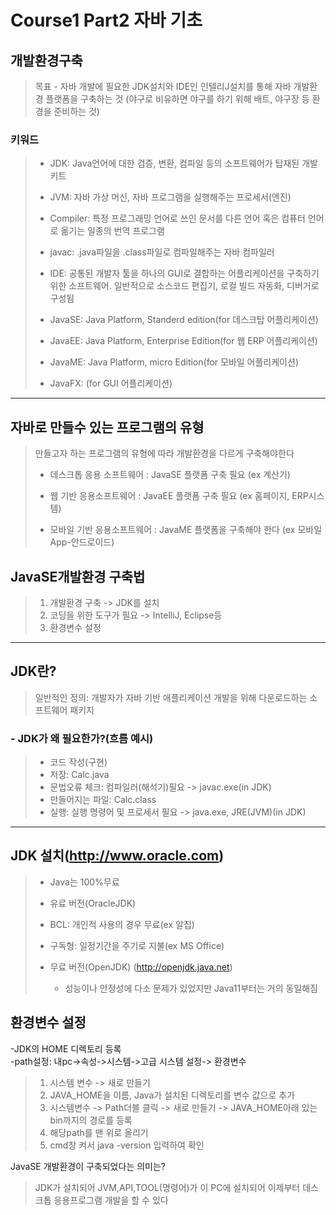 # Course1 Part2 자바 기초

## 개발환경구축
> 목표 - 자바 개발에 필요한 JDK설치와 IDE인 인텔리J설치를 통해 자바 개발환경 플랫폼을 구축하는 것
(야구로 비유하면 야구를 하기 위해 배트, 야구장 등 환경을 준비하는 것)

### 키워드
>* JDK: Java언어에 대한 검증, 변환, 컴파일 등의 소프트웨어가 탑재된 개발키트
>
> 
>* JVM: 자바 가상 머신, 자바 프로그램을 실행해주는 프로세서(엔진)
>
> 
>* Compiler: 특정 프로그래밍 언어로 쓰인 문서를 다른 언어 혹은 컴퓨터 언어로 옮기는 일종의 번역 프로그램
>
> 
>* javac: .java파일을 .class파일로 컴파일해주는 자바 컴파일러
>
> 
>* IDE: 공통된 개발자 툴을 하나의 GUI로 결합하는 어플리케이션을 구축하기 위한 소프트웨어. 일반적으로 소스코드 편집기, 로컬 빌드 자동화, 디버거로 구성됨
>
> 
>* JavaSE: Java Platform, Standerd edition(for 데스크탑 어플리케이션)
>
> 
>* JavaEE: Java Platform, Enterprise Edition(for 웹 ERP 어플리케이션)
>
> 
>* JavaME: Java Platform, micro Edition(for 모바일 어플리케이션)
>
> 
>* JavaFX: (for GUI 어플리케이션)
-----
## 자바로 만들수 있는 프로그램의 유형
>만들고자 하는 프로그램의 유형에 따라 개발환경을 다르게 구축해야한다
>- 데스크톱 응용 소프트웨어 : JavaSE 플랫폼 구축 필요 (ex 계산기)
>
> 
>- 웹 기반 응용소프트웨어 : JavaEE 플랫폼 구축 필요 (ex 홈페이지, ERP시스템)
>
> 
>- 모바일 기반 응용소프트웨어 : JavaME 플랫폼을 구축해야 한다 (ex 모바일App-안드로이드)

## JavaSE개발환경 구축법
>1. 개발환경 구축 -> JDK를 설치
>2. 코딩을 위한 도구가 필요 -> IntelliJ, Eclipse등
>3. 환경변수 설정

---
## JDK란?
>일반적인 정의: 개발자가 자바 기반 애플리케이션 개발을 위해 다운로드하는 소프트웨어 패키지
> 
> 
### - JDK가 왜 필요한가?(흐름 예시) 
>- 코드 작성(구현)
>- 저장: Calc.java
>- 문법오류 체크: 컴파일러(해석기)필요 -> javac.exe(in JDK)
>- 만들어지는 파일: Calc.class
>- 실행: 실행 명령어 및 프로세서 필요 -> java.exe, JRE(JVM)(in JDK)

---
## JDK 설치(http://www.oracle.com)
>- Java는 100%무료
>
> 
>- 유료 버전(OracleJDK)
>  - BCL: 개인적 사용의 경우 무료(ex 알집)
>  - 구독형: 일정기간을 주기로 지불(ex MS Office)
>
> 
>- 무료 버전(OpenJDK) (http://openjdk.java.net)
>   - 성능이나 안정성에 다소 문제가 있었지만 Java11부터는 거의 동일해짐

## 환경변수 설정
-JDK의 HOME 디렉토리 등록<br/>
-path설정: 내pc->속성->시스템->고급 시스템 설정-> 환경변수
>1. 시스템 변수 -> 새로 만들기
>2. JAVA_HOME을 이름, Java가 설치된 디렉토리를 변수 값으로 추가
>3. 시스템변수 -> Path더블 클릭 -> 새로 만들기 -> JAVA_HOME아래 있는 bin까지의 경로를 등록
>4. 해당path를 맨 위로 올리기
>5. cmd창 켜서 java -version 입력하여 확인

JavaSE 개발환경이 구축되었다는 의미는?<br/>

>JDK가 설치되어 JVM,API,TOOL(명령어)가 이 PC에 설치되어 이제부터 데스크톱 응용프로그램 개발을 할 수 있다
